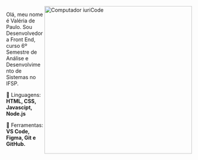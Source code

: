 <img src="https://raw.githubusercontent.com/MicaelliMedeiros/micaellimedeiros/master/image/computer-illustration.png" min-width="400px" max-width="400px" width="400px" align="right" alt="Computador iuriCode">

<p align="left"> 
  Olá, meu nome é Valéria de Paulo. Sou Desenvolvedora Front End, curso 6º Semestre de Análise e Desenvolvimento de Sistemas no IFSP.
 
</p>

<p align="left">
  🦄 Linguagens: <strong>HTML, CSS, Javascipt, Node.js</strong>
</p>

<p align="left">
  💼 Ferramentas: <strong> VS Code, Figma, Git e GitHub.</strong>
</p>

